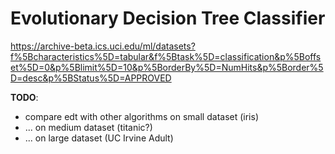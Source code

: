 # Evolutionary Decision Tree Classifier

<https://archive-beta.ics.uci.edu/ml/datasets?f%5Bcharacteristics%5D=tabular&f%5Btask%5D=classification&p%5Boffset%5D=0&p%5Blimit%5D=10&p%5BorderBy%5D=NumHits&p%5Border%5D=desc&p%5BStatus%5D=APPROVED>

**TODO**:

- compare edt with other algorithms on small dataset (iris)
- ... on medium dataset (titanic?)
- ... on large dataset (UC Irvine Adult)
